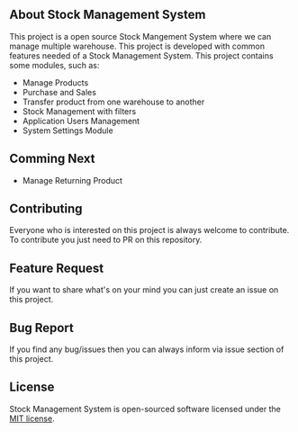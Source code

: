 ## About Stock Management System

This project is a open source Stock Mangement System where we can manage multiple warehouse. This project is developed with common features needed of a Stock Management System. This project contains some modules, such as:

- Manage Products
- Purchase and Sales
- Transfer product from one warehouse to another
- Stock Management with filters
- Application Users Management
- System Settings Module

## Comming Next

- Manage Returning Product


## Contributing

Everyone who is interested on this project is always welcome to contribute. To contribute you just need to PR on this repository.

## Feature Request

If you want to share what's on your mind you can just create an issue on this project.

## Bug Report

If you find any bug/issues then you can always inform via issue section of this project.

## License

Stock Management System is open-sourced software licensed under the [MIT license](https://opensource.org/licenses/MIT).

